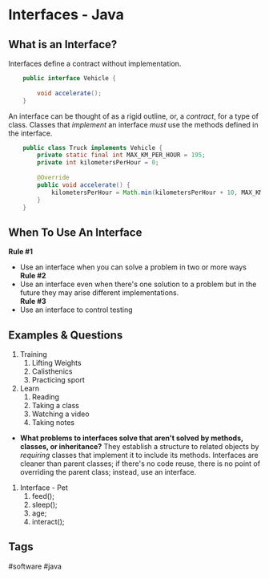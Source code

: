 # Interfaces - Java
## What is an Interface?
Interfaces define a contract without implementation.  
```java
	public interface Vehicle {
	
		void accelerate();
	}
```
An interface can be thought of as a rigid outline, or, a *contract*, for a type of class. Classes that *implement* an interface *must* use the methods defined in the interface.  
```java
	public class Truck implements Vehicle {
		private static final int MAX_KM_PER_HOUR = 195;
		private int kilometersPerHour = 0;
		
		@Override
		public void accelerate() {
			kilometersPerHour = Math.min(kilometersPerHour + 10, MAX_KM_PER_HOUR);
		}
	}
```
## When To Use An Interface
**Rule #1**  
* Use an interface when you can solve a problem in two or more ways  
**Rule #2**  
* Use an interface even when there's one solution to a problem but in the future they may arise different implementations.  
**Rule #3**  
* Use an interface to control testing

## Examples & Questions
1. Training
	1. Lifting Weights
	2. Calisthenics
	3. Practicing sport
2. Learn
	1. Reading
	2. Taking a class
	3. Watching a video
	4. Taking notes

* **What problems to interfaces solve that aren't solved by methods, classes, or inheritance?** They establish a structure to related objects by *requiring* classes that implement it to include its methods. Interfaces are cleaner than parent classes; if there's no code reuse, there is no point of overriding the parent class; instead, use an interface.

1. Interface - Pet
	1. feed();
	2. sleep();
	3. age;
	4. interact();


## Tags
#software #java
